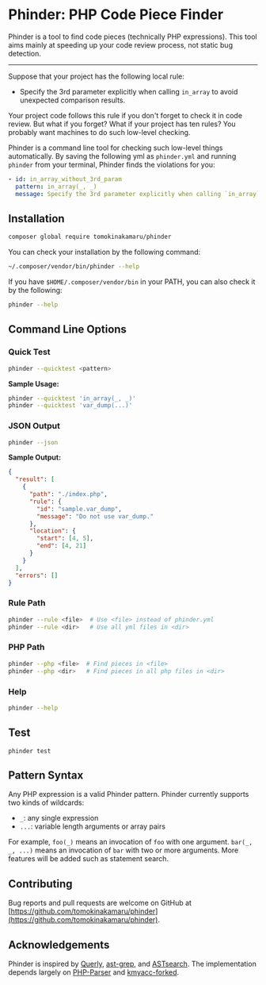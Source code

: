 # Phinder: PHP Code Piece Finder

Phinder is a tool to find code pieces (technically PHP expressions).
This tool aims mainly at speeding up your code review process, not static bug detection.

---

Suppose that your project has the following local rule:

- Specify the 3rd parameter explicitly when calling `in_array` to avoid unexpected comparison results.

Your project code follows this rule if you don't forget to check it in code review. But what if you forget? What if your project has ten rules? You probably want machines to do such low-level checking.

Phinder is a command line tool for checking such low-level things automatically. By saving the following yml as `phinder.yml` and running `phinder` from your terminal, Phinder finds the violations for you:

```yml
- id: in_array_without_3rd_param
  pattern: in_array(_, _)
  message: Specify the 3rd parameter explicitly when calling `in_array` to avoid unexpected comparison results.
```

## Installation

```bash
composer global require tomokinakamaru/phinder
```

You can check your installation by the following command:

```bash
~/.composer/vendor/bin/phinder --help
```

If you have `$HOME/.composer/vendor/bin` in your PATH, you can also check it by the following:

```bash
phinder --help
```

## Command Line Options

### Quick Test

```bash
phinder --quicktest <pattern>
```

**Sample Usage:**

```bash
phinder --quicktest 'in_array(_, _)'
phinder --quicktest 'var_dump(...)'
```

### JSON Output

```bash
phinder --json
```

**Sample Output:**

```json
{
  "result": [
    {
      "path": "./index.php",
      "rule": {
        "id": "sample.var_dump",
        "message": "Do not use var_dump."
      },
      "location": {
        "start": [4, 5],
        "end": [4, 21]
      }
    }
  ],
  "errors": []
}
```

### Rule Path

```bash
phinder --rule <file>  # Use <file> instead of phinder.yml
phinder --rule <dir>   # Use all yml files in <dir>
```

### PHP Path

```bash
phinder --php <file>  # Find pieces in <file>
phinder --php <dir>   # Find pieces in all php files in <dir>
```

### Help

```bash
phinder --help
```

## Test

```console
phinder test
```

## Pattern Syntax

Any PHP expression is a valid Phinder pattern.
Phinder currently supports two kinds of wildcards:

- `_`: any single expression
- `...`: variable length arguments or array pairs

For example, `foo(_)` means an invocation of `foo` with one argument.
`bar(_, _, ...)` means an invocation of `bar` with two or more arguments.
More features will be added such as statement search.

## Contributing

Bug reports and pull requests are welcome on GitHub at [https://github.com/tomokinakamaru/phinder](https://github.com/tomokinakamaru/phinder).

## Acknowledgements

Phinder is inspired by [Querly](https://github.com/soutaro/querly/), [ast-grep](https://github.com/azz/ast-grep), and [ASTsearch](https://github.com/takluyver/astsearch).
The implementation depends largely on [PHP-Parser](https://github.com/nikic/PHP-Parser) and [kmyacc-forked](https://github.com/moriyoshi/kmyacc-forked/).
